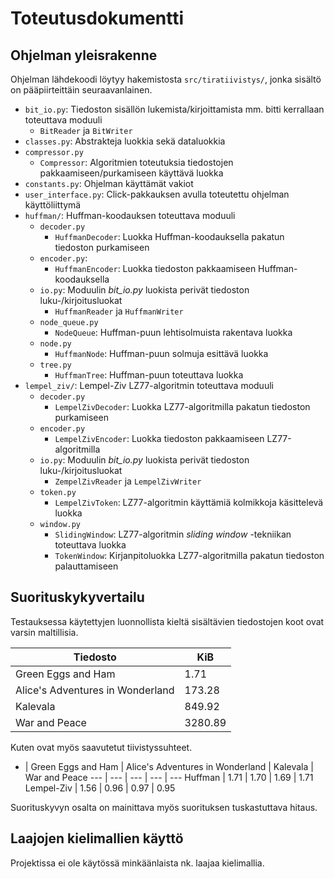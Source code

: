 # Toteutusdokumentti

## Ohjelman yleisrakenne

Ohjelman lähdekoodi löytyy hakemistosta `src/tiratiivistys/`, jonka sisältö on pääpiirteittäin seuraavanlainen.

- `bit_io.py`: Tiedoston sisällön lukemista/kirjoittamista mm. bitti kerrallaan toteuttava moduuli
    * `BitReader` ja `BitWriter`
- `classes.py`: Abstrakteja luokkia sekä dataluokkia
- `compressor.py`
    * `Compressor`: Algoritmien toteutuksia tiedostojen pakkaamiseen/purkamiseen käyttävä luokka
- `constants.py`: Ohjelman käyttämät vakiot
- `user_interface.py`: Click-pakkauksen avulla toteutettu ohjelman käyttöliittymä
- `huffman/`: Huffman-koodauksen toteuttava moduuli
    * `decoder.py`
      - `HuffmanDecoder`: Luokka Huffman-koodauksella pakatun tiedoston purkamiseen
    * `encoder.py`: 
      - `HuffmanEncoder`: Luokka tiedoston pakkaamiseen Huffman-koodauksella
    * `io.py`: Moduulin _bit_io.py_ luokista perivät tiedoston luku-/kirjoitusluokat
      - `HuffmanReader` ja `HuffmanWriter`
    * `node_queue.py`
      - `NodeQueue`: Huffman-puun lehtisolmuista rakentava luokka
    * `node.py`
      - `HuffmanNode`: Huffman-puun solmuja esittävä luokka
    * `tree.py`
      - `HuffmanTree`: Huffman-puun toteuttava luokka
- `lempel_ziv/`: Lempel-Ziv LZ77-algoritmin toteuttava moduuli
    * `decoder.py`
        - `LempelZivDecoder`: Luokka LZ77-algoritmilla pakatun tiedoston purkamiseen
    * `encoder.py`
        - `LempelZivEncoder`: Luokka tiedoston pakkaamiseen LZ77-algoritmilla
    * `io.py`: Moduulin _bit_io.py_ luokista perivät tiedoston luku-/kirjoitusluokat
      - `ZempelZivReader` ja `LempelZivWriter`
    * `token.py`
        - `LempelZivToken`: LZ77-algoritmin käyttämiä kolmikkoja käsittelevä luokka
    * `window.py`
        - `SlidingWindow`: LZ77-algoritmin _sliding window_ -tekniikan toteuttava luokka
        - `TokenWindow`: Kirjanpitoluokka LZ77-algoritmilla pakatun tiedoston palauttamiseen


## Suorituskykyvertailu

Testauksessa käytettyjen luonnollista kieltä sisältävien tiedostojen koot ovat varsin maltillisia.

Tiedosto | KiB
--- | ---
Green Eggs and Ham | 1.71
Alice's Adventures in Wonderland | 173.28
Kalevala | 849.92
War and Peace | 3280.89

Kuten ovat myös saavutetut tiivistyssuhteet.

- | Green Eggs and Ham | Alice's Adventures in Wonderland | Kalevala | War and Peace
--- | --- | --- | --- | ---
Huffman | 1.71 | 1.70 | 1.69 | 1.71
Lempel-Ziv | 1.56 | 0.96 | 0.97 | 0.95

Suorituskyvyn osalta on mainittava myös suorituksen tuskastuttava hitaus.


## Laajojen kielimallien käyttö

Projektissa ei ole käytössä minkäänlaista nk. laajaa kielimallia.
